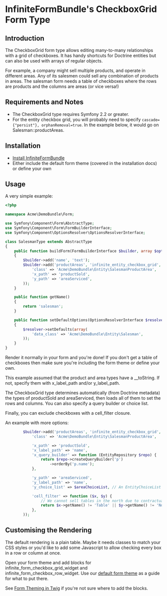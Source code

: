 InfiniteFormBundle's CheckboxGrid Form Type
===========================================

Introduction
------------

The CheckboxGrid form type allows editing many-to-many relationships with
a grid of checkboxes. It has handy shortcuts for Doctrine entities but can
also be used with arrays of regular objects.

For example, a company might sell multiple products, and operate in
different areas. Any of its salesmen could sell any combination of products
in areas. The salesman form needs a table of checkboxes where the rows are
products and the columns are areas (or vice versa!)

Requirements and Notes
---------------------

* The CheckboxGrid type requires Symfony 2.2 or greater.
* For the entity checkbox grid, you will probably need to specify
  `cascade={"persist"}, orphanRemoval=true`. In the example below, it would
  go on Salesman::productAreas.


Installation
------------

* [Install InfiniteFormBundle](installation.md)
* Either include the default form theme (covered in the installation docs)
  or define your own

Usage
-----

A very simple example:

```php
<?php

namespace Acme\DemoBundle\Form;

use Symfony\Component\Form\AbstractType;
use Symfony\Component\Form\FormBuilderInterface;
use Symfony\Component\OptionsResolver\OptionsResolverInterface;

class SalesmanType extends AbstractType
{
    public function buildForm(FormBuilderInterface $builder, array $options)
    {
        $builder->add('name', 'text');
        $builder->add('productAreas', 'infinite_entity_checkbox_grid', array(
            'class' => 'Acme\DemoBundle\Entity\SalesmanProductArea',
            'x_path' => 'productSold',
            'y_path' => 'areaServiced',
        ));
    }

    public function getName()
    {
        return 'salesman';
    }

    public function setDefaultOptions(OptionsResolverInterface $resolver)
    {
        $resolver->setDefaults(array(
            'data_class' => 'Acme\DemoBundle\Entity\Salesman',
        ));
    }
}
```

Render it normally in your form and you're done! If you don't get a table of
checkboxes then make sure you're including the form theme or define your own.

This example assumed that the product and area types have a __toString. If
not, specify them with x_label_path and/or y_label_path.

The CheckboxGrid type determines automatically (from Doctrine metadata) the
types of productSold and areaServiced, then loads all of them to set the
rows and columns. You can also specify a query builder or choice list.

Finally, you can exclude checkboxes with a cell_filter closure.

An example with more options:

```php
        $builder->add('productAreas', 'infinite_entity_checkbox_grid', array(
            'class' => 'Acme\DemoBundle\Entity\SalesmanProductArea',

            'x_path' => 'productSold',
            'x_label_path' => 'name',
            'x_query_builder' => function (EntityRepository $repo) {
                return $repo->createQueryBuilder('p')
                    ->orderBy('p.name');
            },

            'y_path' => 'areaServiced',
            'y_label_path' => 'name',
            'y_choice_list' => $areaChoiceList, // An EntityChoiceList constructed elsewhere

            'cell_filter' => function ($x, $y) {
                // We cannot sell tables in the north due to contractual obligations
                return $x->getName() != 'Table' || $y->getName() != 'North';
            },
        ));
```

Customising the Rendering
-------------------------

The default rendering is a plain table. Maybe it needs classes to match your
CSS styles or you'd like to add some Javascript to allow checking every box
in a row or column at once.

Open your form theme and add blocks for infinite_form_checkbox_grid_widget
and infinite_form_checkbox_row_widget. Use our [default form theme](https://github.com/infinite-networks/InfiniteFormBundle/blob/master/Resources/views/form_theme.html.twig)
as a guide for what to put there.

See [Form Theming in Twig](http://symfony.com/doc/2.2/cookbook/form/form_customization.html#form-theming-in-twig)
if you're not sure where to add the blocks.
